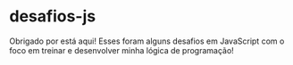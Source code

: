 # desafios-js
 Obrigado por está aqui! Esses foram alguns desafios em JavaScript com o foco em treinar e desenvolver minha lógica de programação!
